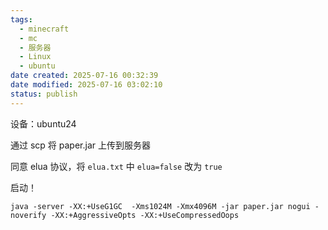 ```yaml
---
tags:
  - minecraft
  - mc
  - 服务器
  - Linux
  - ubuntu
date created: 2025-07-16 00:32:39
date modified: 2025-07-16 03:02:10
status: publish
---
```

设备：ubuntu24

通过 scp 将 paper.jar 上传到服务器

同意 elua 协议，将 `elua.txt` 中 `elua=false` 改为 `true`

启动！
```shell
java -server -XX:+UseG1GC  -Xms1024M -Xmx4096M -jar paper.jar nogui -noverify -XX:+AggressiveOpts -XX:+UseCompressedOops
```